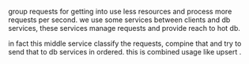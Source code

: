 group requests for getting into use less resources and process more requests per second.
we use some services between clients and db services, these services manage requests and provide reach to hot db.

in fact this middle service classify the requests, compine that and try to send that to db services in ordered.
this is combined usage like upsert .